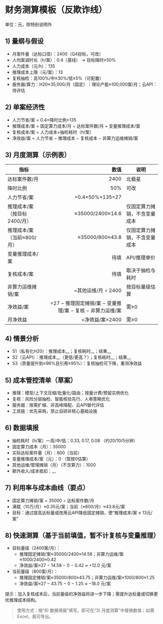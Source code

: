 # 财务测算模板（反欺诈线）

单位：元，除特别说明外

## 1) 量纲与假设
- 月案件量（达标口径）：2400（Q4目标，可改）
- 人均案调时长（h/案）：0.4（基线） → 目标降时≥50%
- 人力成本（元/h）：135
- 推理成本上限（元/案）：13
- 复核抽检：高100%/中≥30%/低≥5%（可配置）
- 服务器/算力：H20≈35,000/月（固定）｜理论产能≈100,000案/月；云API：待评估

## 2) 单案经济性
- 人力节省/案 = 0.4×降时比例×135
- 推理成本/案 = 固定算力成本/月 ÷ 达标案件数/月 + 变量推理成本/案
- 复核成本/案 = 人力成本×抽检耗时（h/案）
- 净效益/案 = 人力节省 − 推理成本 − 复核成本 − 非算力运维摊销/案

## 3) 月度测算（示例表）

| 指标 | 数值 | 说明 |
| --- | ---: | --- |
| 达标案件数/月 | 2400 | 北极星 |
| 降时比例 | 50% | 可改 |
| 人力节省/案 | =0.4×50%×135=27 | |
| 推理成本/案（按目标2400/月） | ≈35000/2400≈14.6 | 仅固定算力摊销，不含变量成本 |
| 推理成本/案（当前≈800/月） | ≈35000/800≈43.8 | 仅固定算力摊销，不含变量成本 |
| 变量推理成本/案 | 待填 | API/推理单价 |
| 复核成本/案 | 待填 | 取决于抽检与耗时 |
| 非算力运维摊销/案 | =其他运维/月 ÷ 2400 | 按目标量级估算 |
| 净效益/案 | =27 − 推理固定摊销/案 − 变量推理/案 − 复核 − 非算力运维/案 | 需≥0 |
| 月净效益 | =净效益/案×2400 | 需≥0 |

## 4) 情景分析
- S1（私有化H20）：推理成本__；复核耗时__；结果__
- S2（云API）：推理成本__（更低/更高？）；复核耗时__；结果__
- S3（质量提升到≥96%且引用≥95%）：复核抽检可下降，重测净效益

## 5) 成本管控清单（草案）
- 推理：模型/上下文压缩/批量化/路由；按量计费/预留实例优化
- 复核：风险分层抽检、智能核验先行、人审策略优化
- 服务器：按需扩缩、非高峰降配、云API替代评估
- 工具链：优先采购，禁止自研非核心基础设施

## 6) 数据填报
- 抽检耗时（h/案）—高/中/低：0.33, 0.17, 0.08  （约20/10/5分钟）
- 固定算力成本（月）：35000
- 实际达标案件量（月）：800（当前）
- 变量推理成本/案（元）：0  （暂按0估算）
- 其他运维/管理摊销（月）（不含算力）：1000
- 额外收入/成本抵扣：__

## 7) 利用率与成本曲线（要点）
- 固定算力摊销/案 = 35000 ÷ 达标案件数/月
- 满载（10万/月）≈0.35元/案；当前（≈800/月）≈43.8元/案
- 目标：通过提高达标量或改用云API降低固定摊销，使“推理成本/案 ≤ 13元/案”

## 8) 快速测算（基于当前填值，暂不计复核与变量推理）
- 目标量级（2400案/月）：
  - 推理固定摊销/案≈35000/2400≈14.58；非算力运维/案≈1000/2400≈0.42
  - 净效益/案≈27 − 14.58 − 0 − 0.42 ≈ +12.0 元/案
- 当前量级（800案/月）：
  - 推理固定摊销/案≈35000/800≈43.75；非算力运维/案≈1000/800≈1.25
  - 净效益/案≈27 − 43.75 − 0 − 1.25 ≈ −18.0 元/案

提示：加入复核成本后，当前量级的净效益将进一步下降；需提升达标量或切换更优推理成本结构。

> 使用方式：按“6) 数据填报”填写，即可在“3) 月度测算”中替换数值；如需Excel，我可导出。